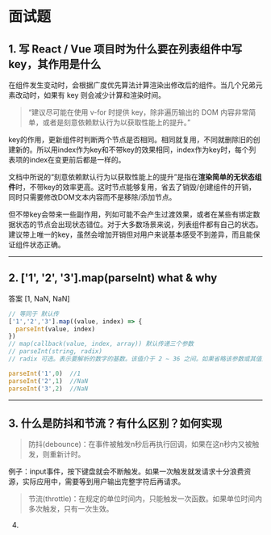 # 面试题

## 1. 写 React / Vue 项目时为什么要在列表组件中写 key，其作用是什么

   在组件发生变动时，会根据广度优先算法计算渲染出修改后的组件。当几个兄弟元素改动时，如果有 key 则会减少计算和渲染时间。

   > “建议尽可能在使用 v-for 时提供 key，除非遍历输出的 DOM 内容非常简单，或者是刻意依赖默认行为以获取性能上的提升。”

   key的作用，更新组件时判断两个节点是否相同。相同就复用，不同就删除旧的创建新的。所以用index作为key和不带key的效果相同，index作为key时，每个列表项的index在变更前后都是一样的。

   文档中所说的“刻意依赖默认行为以获取性能上的提升”是指在**渲染简单的无状态组件**时，不带key的效率更高。这时节点能够复用，省去了销毁/创建组件的开销，同时只需要修改DOM文本内容而不是移除/添加节点。

   但不带key会带来一些副作用，列如可能不会产生过渡效果，或者在某些有绑定数据状态的节点会出现状态错位。对于大多数场景来说，列表组件都有自己的状态。建议带上唯一的key，虽然会增加开销但对用户来说基本感受不到差异，而且能保证组件状态正确。

-----

## 2. ['1', '2', '3'].map(parseInt) what & why

  答案 [1, NaN, NaN]

  ```js
  // 等同于 默认传
  ['1','2','3'].map((value, index) => {
    parseInt(value, index)
  })
  // map(callback(value, index, array)) 默认传递三个参数
  // parseInt(string, radix)
  // radix 可选。表示要解析的数字的基数。该值介于 2 ~ 36 之间。如果省略该参数或其值为 0，则数字将以 10 为基础来解析。如果它以 “0x” 或 “0X” 开头，将以 16 为基数。如果该参数小于 2 或者大于 36，则 parseInt() 将返回 NaN。

  parseInt('1',0)  //1
  parseInt('2',1)  //NaN
  parseInt('3',2)  //NaN

  ```

-----

## 3. 什么是防抖和节流？有什么区别？如何实现

  > 防抖(debounce)：在事件被触发n秒后再执行回调，如果在这n秒内又被触发，则重新计时。

  例子：input事件，按下键盘就会不断触发。如果一次触发就发请求十分浪费资源，实际应用中，需要等到用户输出完整字符后再请求。

  > 节流(throttle)：在规定的单位时间内，只能触发一次函数。如果单位时间内多次触发，只有一次生效。

4.